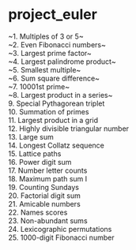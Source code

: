 # project_euler

~1. Multiples of 3 or 5~\
~2. Even Fibonacci numbers~\
~3. Largest prime factor~\
~4. Largest palindrome product~\
~5. Smallest multiple~\
~6. Sum square difference~\
~7. 10001st prime~\
~8.	Largest product in a series~\
9.	Special Pythagorean triplet\
10.	Summation of primes\
11.	Largest product in a grid\
12.	Highly divisible triangular number\
13.	Large sum\
14.	Longest Collatz sequence\
15.	Lattice paths\
16.	Power digit sum\
17.	Number letter counts\
18.	Maximum path sum I\
19.	Counting Sundays\
20.	Factorial digit sum\
21.	Amicable numbers\
22.	Names scores\
23.	Non-abundant sums\
24.	Lexicographic permutations\
25.	1000-digit Fibonacci number
